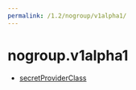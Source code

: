 ```yaml
---
permalink: /1.2/nogroup/v1alpha1/
---
```


# nogroup.v1alpha1



* [secretProviderClass](secretProviderClass.md)